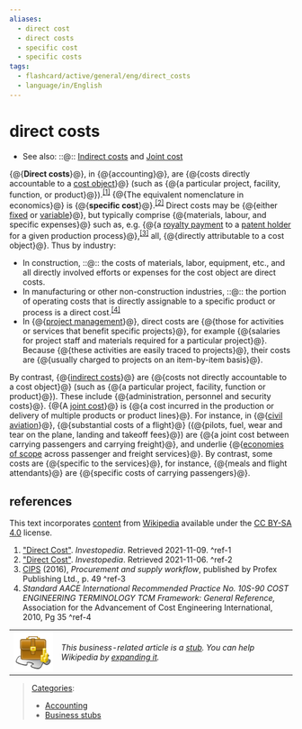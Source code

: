 ```yaml
---
aliases:
  - direct cost
  - direct costs
  - specific cost
  - specific costs
tags:
  - flashcard/active/general/eng/direct_costs
  - language/in/English
---
```


# direct costs

- See also: ::@:: [Indirect costs](indirect%20costs.md) and [Joint cost](joint%20cost.md) <!--SR:!2025-02-23,16,290!2025-02-23,16,290-->

{@{__Direct costs__}@}, in {@{accounting}@}, are {@{costs directly accountable to a [cost object](cost%20object.md)}@} \(such as {@{a particular project, facility, function, or product}@}\).<sup>[\[1\]](#^ref-1)</sup> {@{The equivalent nomenclature in economics}@} is {@{__specific cost__}@}.<sup>[\[2\]](#^ref-2)</sup> Direct costs may be {@{either [fixed](fixed%20cost.md) or [variable](variable%20cost.md)}@}, but typically comprise {@{materials, labour, and specific expenses}@} such as, e.g. {@{a [royalty payment](royalty%20payment.md) to a [patent holder](patent%20holder.md) for a given production process}@},<sup>[\[3\]](#^ref-3)</sup> all, {@{directly attributable to a cost object}@}. Thus by industry: <!--SR:!2025-02-23,16,290!2025-02-23,16,290!2025-02-23,16,290!2025-02-23,16,290!2025-02-23,16,290!2025-02-23,16,290!2025-02-23,16,290!2025-02-23,16,290!2025-02-19,12,270!2025-02-23,16,290-->

- In construction, ::@:: the costs of materials, labor, equipment, etc., and all directly involved efforts or expenses for the cost object are direct costs. <!--SR:!2025-02-19,12,270!2025-02-19,12,270-->
- In manufacturing or other non-construction industries, ::@:: the portion of operating costs that is directly assignable to a specific product or process is a direct cost.<sup>[\[4\]](#^ref-4)</sup> <!--SR:!2025-02-23,16,290!2025-03-09,24,270-->
- In {@{[project management](project%20management.md)}@}, direct costs are {@{those for activities or services that benefit specific projects}@}, for example {@{salaries for project staff and materials required for a particular project}@}. Because {@{these activities are easily traced to projects}@}, their costs are {@{usually charged to projects on an item-by-item basis}@}. <!--SR:!2025-02-23,16,290!2025-02-23,16,290!2025-02-23,16,290!2025-02-23,16,290!2025-02-23,16,290-->

By contrast, {@{[indirect costs](indirect%20costs.md)}@} are {@{costs not directly accountable to a cost object}@} \(such as {@{a particular project, facility, function or product}@}\). These include {@{administration, personnel and security costs}@}. {@{A [joint cost](joint%20cost.md)}@} is {@{a cost incurred in the production or delivery of multiple products or product lines}@}. For instance, in {@{[civil aviation](civil%20aviation.md)}@}, {@{substantial costs of a flight}@} \({@{pilots, fuel, wear and tear on the plane, landing and takeoff fees}@}\) are {@{a joint cost between carrying passengers and carrying freight}@}, and underlie {@{[economies of scope](economies%20of%20scope.md) across passenger and freight services}@}. By contrast, some costs are {@{specific to the services}@}, for instance, {@{meals and flight attendants}@} are {@{specific costs of carrying passengers}@}. <!--SR:!2025-02-23,16,290!2025-02-23,16,290!2025-02-23,16,290!2025-02-23,16,290!2025-02-23,16,290!2025-03-13,27,270!2025-02-23,16,290!2025-02-23,16,290!2025-04-01,43,290!2025-02-23,16,290!2025-02-23,16,290!2025-02-23,16,290!2025-02-23,16,290!2025-02-23,16,290-->

## references

This text incorporates [content](https://en.wikipedia.org/wiki/direct_costs) from [Wikipedia](Wikipedia.md) available under the [CC BY-SA 4.0](https://creativecommons.org/licenses/by-sa/4.0/) license.

1. ["Direct Cost"](https://www.investopedia.com/terms/d/directcost.asp). _Investopedia_. Retrieved 2021-11-09. <a id="^ref-1"></a>^ref-1
2. ["Direct Cost"](https://www.investopedia.com/terms/d/directcost.asp). _Investopedia_. Retrieved 2021-11-06. <a id="^ref-2"></a>^ref-2
3. [CIPS](Chartered%20Institute%20of%20Procurement%20&%20Supply.md) \(2016\), _Procurement and supply workflow_, published by Profex Publishing Ltd., p. 49 <a id="^ref-3"></a>^ref-3
4. _Standard AACE International Recommended Practice No. 10S-90 COST ENGINEERING TERMINOLOGY TCM Framework: General Reference,_ Association for the Advancement of Cost Engineering International, 2010, Pg 35 <a id="^ref-4"></a>^ref-4

|                                                                          |                                                                                                                                                                                                           |
| ------------------------------------------------------------------------ | --------------------------------------------------------------------------------------------------------------------------------------------------------------------------------------------------------- |
| ![Stub icon](../../archives/Wikimedia%20Commons/Business%20template.svg) | _This business-related article is a [stub](https://en.wikipedia.org/wiki/Wikipedia:Stub). You can help Wikipedia by [expanding it](https://en.wikipedia.org/w/index.php?title=Direct_costs&action=edit)._ |

> [Categories](https://en.wikipedia.org/wiki/Help:Category):
>
> - [Accounting](https://en.wikipedia.org/wiki/Category:Accounting)
> - [Business stubs](https://en.wikipedia.org/wiki/Category:Business%20stubs)
